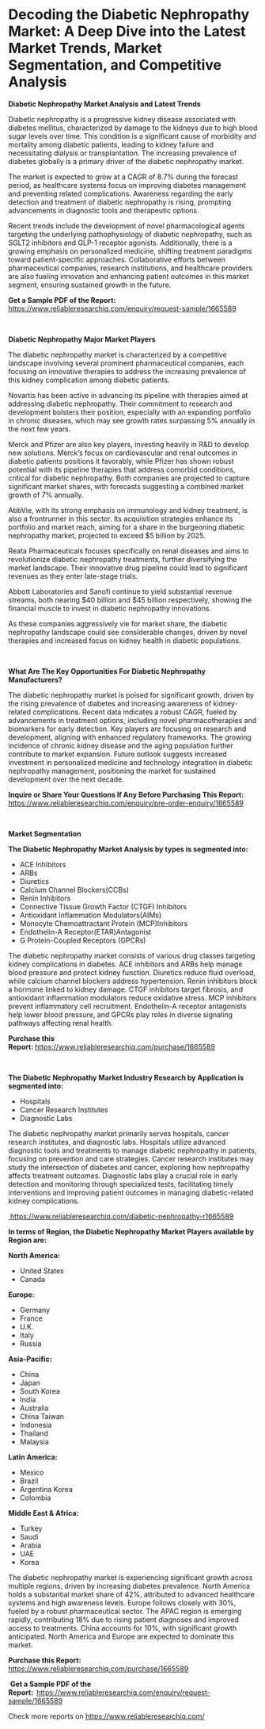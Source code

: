 <p><h1>Decoding the Diabetic Nephropathy Market: A Deep Dive into the Latest Market Trends, Market Segmentation, and Competitive Analysis</h1></p><p><strong>Diabetic Nephropathy Market Analysis and Latest Trends</strong></p>
<p><p>Diabetic nephropathy is a progressive kidney disease associated with diabetes mellitus, characterized by damage to the kidneys due to high blood sugar levels over time. This condition is a significant cause of morbidity and mortality among diabetic patients, leading to kidney failure and necessitating dialysis or transplantation. The increasing prevalence of diabetes globally is a primary driver of the diabetic nephropathy market.</p><p>The market is expected to grow at a CAGR of 8.7% during the forecast period, as healthcare systems focus on improving diabetes management and preventing related complications. Awareness regarding the early detection and treatment of diabetic nephropathy is rising, prompting advancements in diagnostic tools and therapeutic options.</p><p>Recent trends include the development of novel pharmacological agents targeting the underlying pathophysiology of diabetic nephropathy, such as SGLT2 inhibitors and GLP-1 receptor agonists. Additionally, there is a growing emphasis on personalized medicine, shifting treatment paradigms toward patient-specific approaches. Collaborative efforts between pharmaceutical companies, research institutions, and healthcare providers are also fueling innovation and enhancing patient outcomes in this market segment, ensuring sustained growth in the future.</p></p>
<p><strong>Get a Sample PDF of the Report:&nbsp;</strong> <a href="https://www.reliableresearchiq.com/enquiry/request-sample/1665589?utm_campaign=2297&utm_medium=2&utm_source=Github&utm_content=ia&utm_term=03032025&utm_id=diabetic-nephropathy">https://www.reliableresearchiq.com/enquiry/request-sample/1665589</a></p>
<p>&nbsp;</p>
<p><strong>Diabetic Nephropathy Major Market Players</strong></p>
<p><p>The diabetic nephropathy market is characterized by a competitive landscape involving several prominent pharmaceutical companies, each focusing on innovative therapies to address the increasing prevalence of this kidney complication among diabetic patients.</p><p>Novartis has been active in advancing its pipeline with therapies aimed at addressing diabetic nephropathy. Their commitment to research and development bolsters their position, especially with an expanding portfolio in chronic diseases, which may see growth rates surpassing 5% annually in the next few years.</p><p>Merck and Pfizer are also key players, investing heavily in R&D to develop new solutions. Merck’s focus on cardiovascular and renal outcomes in diabetic patients positions it favorably, while Pfizer has shown robust potential with its pipeline therapies that address comorbid conditions, critical for diabetic nephropathy. Both companies are projected to capture significant market shares, with forecasts suggesting a combined market growth of 7% annually.</p><p>AbbVie, with its strong emphasis on immunology and kidney treatment, is also a frontrunner in this sector. Its acquisition strategies enhance its portfolio and market reach, aiming for a share in the burgeoning diabetic nephropathy market, projected to exceed $5 billion by 2025.</p><p>Reata Pharmaceuticals focuses specifically on renal diseases and aims to revolutionize diabetic nephropathy treatments, further diversifying the market landscape. Their innovative drug pipeline could lead to significant revenues as they enter late-stage trials.</p><p>Abbott Laboratories and Sanofi continue to yield substantial revenue streams, both nearing $40 billion and $45 billion respectively, showing the financial muscle to invest in diabetic nephropathy innovations.</p><p>As these companies aggressively vie for market share, the diabetic nephropathy landscape could see considerable changes, driven by novel therapies and increased focus on kidney health in diabetic populations.</p></p>
<p>&nbsp;</p>
<p><strong>What Are The Key Opportunities For Diabetic Nephropathy Manufacturers?</strong></p>
<p><p>The diabetic nephropathy market is poised for significant growth, driven by the rising prevalence of diabetes and increasing awareness of kidney-related complications. Recent data indicates a robust CAGR, fueled by advancements in treatment options, including novel pharmacotherapies and biomarkers for early detection. Key players are focusing on research and development, aligning with enhanced regulatory frameworks. The growing incidence of chronic kidney disease and the aging population further contribute to market expansion. Future outlook suggests increased investment in personalized medicine and technology integration in diabetic nephropathy management, positioning the market for sustained development over the next decade.</p></p>
<p><strong>Inquire or Share Your Questions If Any Before Purchasing This Report:</strong> <a href="https://www.reliableresearchiq.com/enquiry/pre-order-enquiry/1665589?utm_campaign=2297&utm_medium=2&utm_source=Github&utm_content=ia&utm_term=03032025&utm_id=diabetic-nephropathy">https://www.reliableresearchiq.com/enquiry/pre-order-enquiry/1665589</a></p>
<p>&nbsp;</p>
<p><strong>Market Segmentation</strong></p>
<p><strong>The Diabetic Nephropathy Market Analysis by types is segmented into:</strong></p>
<p><ul><li>ACE Inhibitors</li><li>ARBs</li><li>Diuretics</li><li>Calcium Channel Blockers(CCBs)</li><li>Renin Inhibitors</li><li>Connective Tissue Growth Factor (CTGF) Inhibitors</li><li>Antioxidant Inflammation Modulators(AIMs)</li><li>Monocyte Chemoattractant Protein (MCP)Inhibitors</li><li>Endothelin-A Receptor(ETAR)Antagonist</li><li>G Protein-Coupled Receptors (GPCRs)</li></ul></p>
<p><p>The diabetic nephropathy market consists of various drug classes targeting kidney complications in diabetes. ACE inhibitors and ARBs help manage blood pressure and protect kidney function. Diuretics reduce fluid overload, while calcium channel blockers address hypertension. Renin inhibitors block a hormone linked to kidney damage. CTGF inhibitors target fibrosis, and antioxidant inflammation modulators reduce oxidative stress. MCP inhibitors prevent inflammatory cell recruitment. Endothelin-A receptor antagonists help lower blood pressure, and GPCRs play roles in diverse signaling pathways affecting renal health.</p></p>
<p><strong>Purchase this Report:&nbsp;</strong><a href="https://www.reliableresearchiq.com/purchase/1665589?utm_campaign=2297&utm_medium=2&utm_source=Github&utm_content=ia&utm_term=03032025&utm_id=diabetic-nephropathy">https://www.reliableresearchiq.com/purchase/1665589</a></p>
<p>&nbsp;</p>
<p><strong>The Diabetic Nephropathy Market Industry Research by Application is segmented into:</strong></p>
<p><ul><li>Hospitals</li><li>Cancer Research Institutes</li><li>Diagnostic Labs</li></ul></p>
<p><p>The diabetic nephropathy market primarily serves hospitals, cancer research institutes, and diagnostic labs. Hospitals utilize advanced diagnostic tools and treatments to manage diabetic nephropathy in patients, focusing on prevention and care strategies. Cancer research institutes may study the intersection of diabetes and cancer, exploring how nephropathy affects treatment outcomes. Diagnostic labs play a crucial role in early detection and monitoring through specialized tests, facilitating timely interventions and improving patient outcomes in managing diabetic-related kidney complications.</p></p>
<p><a href="https://www.reliableresearchiq.com/diabetic-nephropathy-r1665589?utm_campaign=2297&utm_medium=2&utm_source=Github&utm_content=ia&utm_term=03032025&utm_id=diabetic-nephropathy">&nbsp;https://www.reliableresearchiq.com/diabetic-nephropathy-r1665589</a></p>
<p><strong>In terms of Region, the Diabetic Nephropathy Market Players available by Region are:</strong></p>
<p>
    <p> <strong> North America: </strong>
        <ul>
            <li>United States</li>
            <li>Canada</li>
        </ul>
        </p> 
    <p> <strong> Europe: </strong>
        <ul>
            <li>Germany</li>
            <li>France</li>
            <li>U.K.</li>
            <li>Italy</li>
            <li>Russia</li>
        </ul>
        </p> 
    <p> <strong> Asia-Pacific: </strong>
        <ul>
            <li>China</li>
            <li>Japan</li>
            <li>South Korea</li>
            <li>India</li>
            <li>Australia</li>
            <li>China Taiwan</li>
            <li>Indonesia</li>
            <li>Thailand</li>
            <li>Malaysia</li>
        </ul>
        </p> 
    <p> <strong> Latin America: </strong>
        <ul>
            <li>Mexico</li>
            <li>Brazil</li>
            <li>Argentina Korea</li>
            <li>Colombia</li>
        </ul>
        </p> 
    <p> <strong> Middle East & Africa: </strong>
        <ul>
            <li>Turkey</li>
            <li>Saudi</li>
            <li>Arabia</li>
            <li>UAE</li>
            <li>Korea</li>
        </ul>
    </p>
    </p>
<p><p>The diabetic nephropathy market is experiencing significant growth across multiple regions, driven by increasing diabetes prevalence. North America holds a substantial market share of 42%, attributed to advanced healthcare systems and high awareness levels. Europe follows closely with 30%, fueled by a robust pharmaceutical sector. The APAC region is emerging rapidly, contributing 18% due to rising patient diagnoses and improved access to treatments. China accounts for 10%, with significant growth anticipated. North America and Europe are expected to dominate this market.</p></p>
<p><strong>Purchase this Report: </strong><a href="https://www.reliableresearchiq.com/purchase/1665589?utm_campaign=2297&utm_medium=2&utm_source=Github&utm_content=ia&utm_term=03032025&utm_id=diabetic-nephropathy">https://www.reliableresearchiq.com/purchase/1665589</a></p>
<p>&nbsp;<strong>Get a Sample PDF of the Report:&nbsp;&nbsp;</strong><a href="https://www.reliableresearchiq.com/enquiry/request-sample/1665589?utm_campaign=2297&utm_medium=2&utm_source=Github&utm_content=ia&utm_term=03032025&utm_id=diabetic-nephropathy">https://www.reliableresearchiq.com/enquiry/request-sample/1665589</a></p>
<p><strong></strong></p>
<p>Check more reports on <a href="https://www.reliableresearchiq.com/?utm_campaign=2297&utm_medium=2&utm_source=Github&utm_content=ia&utm_term=03032025&utm_id=diabetic-nephropathy">https://www.reliableresearchiq.com/</a></p>